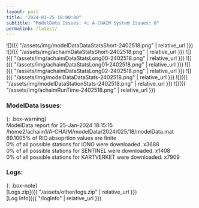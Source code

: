 ```yaml
---
layout: post
title: "2024-01-25 18:00:00"
subtitle: "ModelData Issues: 4; A-CHAIM System Issues: 0"
permalink: /latest/
---
```


![]({{ "/assets/img/modelDataDataStatsShort-2402518.png" | relative_url }})
![]({{ "/assets/img/achaimDataStatsShort-2402518.png" | relative_url }})
![]({{ "/assets/img/achaimDataStatsLong00-2402518.png" | relative_url }})
![]({{ "/assets/img/achaimDataStatsLong01-2402518.png" | relative_url }})
![]({{ "/assets/img/achaimDataStatsLong02-2402518.png" | relative_url }})
![]({{ "/assets/img/modelDataDataStats-2402518.png" | relative_url }})
![]({{ "/assets/img/modelDataStationStats-2402518.png" | relative_url }})
![]({{ "/assets/img/achaimRunTime-2402518.png" | relative_url }})


### ModelData Issues:  
  
{: .box-warning}  
 ModelData report for 25-Jan-2024 18:15:15   
 /home2/achaim1/A-CHAIM/modelData/2024/025/18/modelData.mat   
 69.1005% of RIO absoprtion values are finite   
 0% of all possible stations for IONO were downloaded. x3688   
 0% of all possible stations for SENTINEL were downloaded. x1408   
 0% of all possible stations for KARTVERKET were downloaded. x7909   
  


### Logs:  
  
{: .box-note}  
[Logs.zip]({{ "/assets/other/logs.zip" | relative_url }})  
[Log Info]({{ "/logInfo" | relative_url }})  
